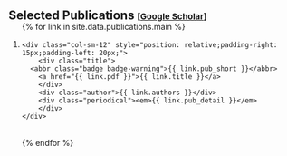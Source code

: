 <h2 id="publications" style="margin: 30px 0px -15px;">Selected Publications <temp style="font-size:15px;">[</temp><a href="https://scholar.google.com/citations?hl=en&user=GzBuFCAAAAAJ&view_op=list_works&sortby=pubdate" target="_blank" style="font-size:15px;">Google Scholar</a><temp style="font-size:15px;">]</temp></h2>


<div class="publications">
<ol class="bibliography">

{% for link in site.data.publications.main %}
<li>
  <div class="pub-row">
    
    <div class="col-sm-12" style="position: relative;padding-right: 15px;padding-left: 20px;">
        <div class="title">
      <abbr class="badge badge-warning">{{ link.pub_short }}</abbr>
        <a href="{{ link.pdf }}">{{ link.title }}</a>
        </div>
        <div class="author">{{ link.authors }}</div>
        <div class="periodical"><em>{{ link.pub_detail }}</em>
        </div>
    </div>
  </div>
</li>
<br>
{% endfor %}


